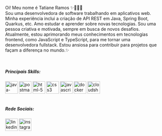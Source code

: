 Oi! Meu nome é Tatiane Ramos ✨👩🏽‍💻  
Sou uma desenvolvedora de software trabalhando em aplicativos web. Minha experiência inclui a criação de API REST em Java, Spring Boot, Quarkus, etc.
Amo estudar e aprender sobre novas tecnologias. Sou uma pessoa criativa e motivada, sempre em busca de novos desafios.
Atualmente, estou aprimorando meus conhecimentos em tecnologias frontend, como JavaScript e TypeScript, para me tornar uma desenvolvedora fullstack.
Estou ansiosa para contribuir para projetos que façam a diferença no mundo.✨

<div style="display: inline_block"><br>
  <h5>Principais Skills:</h5>
<img width="40" height="40" src="https://img.icons8.com/dusk/40/java-coffee-cup-logo.png" alt="java-coffee-cup-logo"/>
<img width="40" height="40" src="https://img.icons8.com/dusk/40/postman-api.png" alt="postman-api"/>
<img width="40" height="40" src="https://img.icons8.com/dusk/40/html-5.png" alt="html-5"/>
<img width="40" height="40" src="https://img.icons8.com/dusk/40/css3.png" alt="css3"/>
<img width="40" height="40" src="https://img.icons8.com/dusk/40/javascript.png" alt="javascript"/>
<img width="40" height="40" src="https://img.icons8.com/dusk/40/docker.png" alt="docker"/>
<img width="40" height="40" src="https://img.icons8.com/dusk/40/cloudshot.png" alt="cloudshot"/>
</div>  

<div style="display: inline_block"><br>
  <h5>Rede Sociais:</h5>
<a href="https://www.linkedin.com/in/tatiramos" target="_blank"><img width="40" height="40" src="https://img.icons8.com/dusk/40/linkedin--v1.png" alt="linkedin--v1"></a>
<a href="https://www.instagram.com/tatiramoos" target="_blank"><img width="40" height="40" src="https://img.icons8.com/dusk/40/instagram-new--v1.png" alt="instagram-new--v1"></a>
</div>
